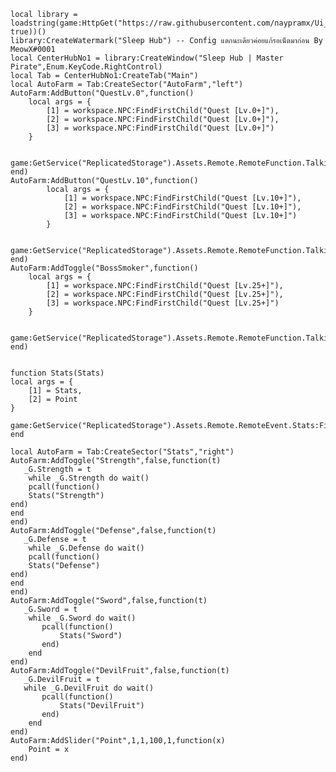     local library = loadstring(game:HttpGet("https://raw.githubusercontent.com/naypramx/Ui__Project/Script/XeNonUi", true))()
    library:CreateWatermark("Sleep Hub") -- Config แตกนะเดียวค่อยแก้รอเน็ตมาก่อน By MeowX#0001
    local CenterHubNo1 = library:CreateWindow("Sleep Hub | Master Pirate",Enum.KeyCode.RightControl)
    local Tab = CenterHubNo1:CreateTab("Main")
    local AutoFarm = Tab:CreateSector("AutoFarm","left")
    AutoFarm:AddButton("QuestLv.0",function()
        local args = {
            [1] = workspace.NPC:FindFirstChild("Quest [Lv.0+]"),
            [2] = workspace.NPC:FindFirstChild("Quest [Lv.0+]"),
            [3] = workspace.NPC:FindFirstChild("Quest [Lv.0+]")
        }
        
        game:GetService("ReplicatedStorage").Assets.Remote.RemoteFunction.Talking:InvokeServer(unpack(args))
    end)
    AutoFarm:AddButton("QuestLv.10",function()
            local args = {
                [1] = workspace.NPC:FindFirstChild("Quest [Lv.10+]"),
                [2] = workspace.NPC:FindFirstChild("Quest [Lv.10+]"),
                [3] = workspace.NPC:FindFirstChild("Quest [Lv.10+]")
            }
            
            game:GetService("ReplicatedStorage").Assets.Remote.RemoteFunction.Talking:InvokeServer(unpack(args))
    end)
    AutoFarm:AddToggle("BossSmoker",function()
        local args = {
            [1] = workspace.NPC:FindFirstChild("Quest [Lv.25+]"),
            [2] = workspace.NPC:FindFirstChild("Quest [Lv.25+]"),
            [3] = workspace.NPC:FindFirstChild("Quest [Lv.25+]")
        }
        
        game:GetService("ReplicatedStorage").Assets.Remote.RemoteFunction.Talking:InvokeServer(unpack(args))
    end)
    
    
    function Stats(Stats)
    local args = {
        [1] = Stats,
        [2] = Point
    }
    
    game:GetService("ReplicatedStorage").Assets.Remote.RemoteEvent.Stats:FireServer(unpack(args))
    end
    
    local AutoFarm = Tab:CreateSector("Stats","right")
    AutoFarm:AddToggle("Strength",false,function(t)
       _G.Strength = t
        while _G.Strength do wait()
        pcall(function()
        Stats("Strength")
    end)
    end
    end)
    AutoFarm:AddToggle("Defense",false,function(t)
       _G.Defense = t
        while _G.Defense do wait()
        pcall(function()
        Stats("Defense")
    end)
    end
    end)
    AutoFarm:AddToggle("Sword",false,function(t)
       _G.Sword = t
        while _G.Sword do wait()
           pcall(function()
               Stats("Sword")
           end)
        end
    end)
    AutoFarm:AddToggle("DevilFruit",false,function(t)
       _G.DevilFruit = t
       while _G.DevilFruit do wait()
           pcall(function()
               Stats("DevilFruit")
           end)
        end
    end)
    AutoFarm:AddSlider("Point",1,1,100,1,function(x)
        Point = x
    end)
    
